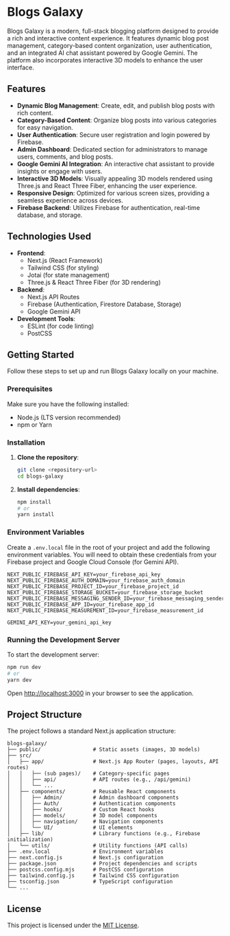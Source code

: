 # Blogs Galaxy

Blogs Galaxy is a modern, full-stack blogging platform designed to provide a rich and interactive content experience. It features dynamic blog post management, category-based content organization, user authentication, and an integrated AI chat assistant powered by Google Gemini. The platform also incorporates interactive 3D models to enhance the user interface.

## Features

*   **Dynamic Blog Management**: Create, edit, and publish blog posts with rich content.
*   **Category-Based Content**: Organize blog posts into various categories for easy navigation.
*   **User Authentication**: Secure user registration and login powered by Firebase.
*   **Admin Dashboard**: Dedicated section for administrators to manage users, comments, and blog posts.
*   **Google Gemini AI Integration**: An interactive chat assistant to provide insights or engage with users.
*   **Interactive 3D Models**: Visually appealing 3D models rendered using Three.js and React Three Fiber, enhancing the user experience.
*   **Responsive Design**: Optimized for various screen sizes, providing a seamless experience across devices.
*   **Firebase Backend**: Utilizes Firebase for authentication, real-time database, and storage.

## Technologies Used

*   **Frontend**:
    *   Next.js (React Framework)
    *   Tailwind CSS (for styling)
    *   Jotai (for state management)
    *   Three.js & React Three Fiber (for 3D rendering)
*   **Backend**:
    *   Next.js API Routes
    *   Firebase (Authentication, Firestore Database, Storage)
    *   Google Gemini API
*   **Development Tools**:
    *   ESLint (for code linting)
    *   PostCSS

## Getting Started

Follow these steps to set up and run Blogs Galaxy locally on your machine.

### Prerequisites

Make sure you have the following installed:

*   Node.js (LTS version recommended)
*   npm or Yarn

### Installation

1.  **Clone the repository**:
    ```bash
    git clone <repository-url>
    cd blogs-galaxy
    ```
2.  **Install dependencies**:
    ```bash
    npm install
    # or
    yarn install
    ```

### Environment Variables

Create a `.env.local` file in the root of your project and add the following environment variables. You will need to obtain these credentials from your Firebase project and Google Cloud Console (for Gemini API).

```
NEXT_PUBLIC_FIREBASE_API_KEY=your_firebase_api_key
NEXT_PUBLIC_FIREBASE_AUTH_DOMAIN=your_firebase_auth_domain
NEXT_PUBLIC_FIREBASE_PROJECT_ID=your_firebase_project_id
NEXT_PUBLIC_FIREBASE_STORAGE_BUCKET=your_firebase_storage_bucket
NEXT_PUBLIC_FIREBASE_MESSAGING_SENDER_ID=your_firebase_messaging_sender_id
NEXT_PUBLIC_FIREBASE_APP_ID=your_firebase_app_id
NEXT_PUBLIC_FIREBASE_MEASUREMENT_ID=your_firebase_measurement_id

GEMINI_API_KEY=your_gemini_api_key
```

### Running the Development Server

To start the development server:

```bash
npm run dev
# or
yarn dev
```

Open [http://localhost:3000](http://localhost:3000) in your browser to see the application.

## Project Structure

The project follows a standard Next.js application structure:

```
blogs-galaxy/
├── public/                 # Static assets (images, 3D models)
├── src/
│   ├── app/                # Next.js App Router (pages, layouts, API routes)
│   │   ├── (sub pages)/    # Category-specific pages
│   │   ├── api/            # API routes (e.g., /api/gemini)
│   │   └── ...
│   ├── components/         # Reusable React components
│   │   ├── Admin/          # Admin dashboard components
│   │   ├── Auth/           # Authentication components
│   │   ├── hooks/          # Custom React hooks
│   │   ├── models/         # 3D model components
│   │   ├── navigation/     # Navigation components
│   │   └── UI/             # UI elements
│   ├── lib/                # Library functions (e.g., Firebase initialization)
│   └── utils/              # Utility functions (API calls)
├── .env.local              # Environment variables
├── next.config.js          # Next.js configuration
├── package.json            # Project dependencies and scripts
├── postcss.config.mjs      # PostCSS configuration
├── tailwind.config.js      # Tailwind CSS configuration
├── tsconfig.json           # TypeScript configuration
└── ...
```

## License

This project is licensed under the [MIT License](LICENSE).
